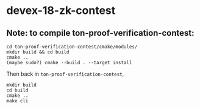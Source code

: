 # devex-18-zk-contest

## Note: to compile ton-proof-verification-contest:

``` shell
cd ton-proof-verification-contest/cmake/modules/
mkdir build && cd build
cmake ..
(maybe sudo?) cmake --build . --target install
```

Then back in `ton-proof-verification-contest`,

``` shell
mkdir build
cd build
cmake ..
make cli
```
